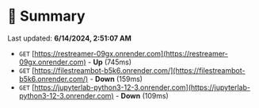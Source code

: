 # 📖 Summary
Last updated: **6/14/2024, 2:51:07 AM**

- `GET` [https://restreamer-09gx.onrender.com](https://restreamer-09gx.onrender.com) - **Up** (745ms)
- `GET` [https://filestreambot-b5k6.onrender.com/](https://filestreambot-b5k6.onrender.com/) - **Down** (159ms)
- `GET` [https://jupyterlab-python3-12-3.onrender.com](https://jupyterlab-python3-12-3.onrender.com) - **Down** (109ms)
